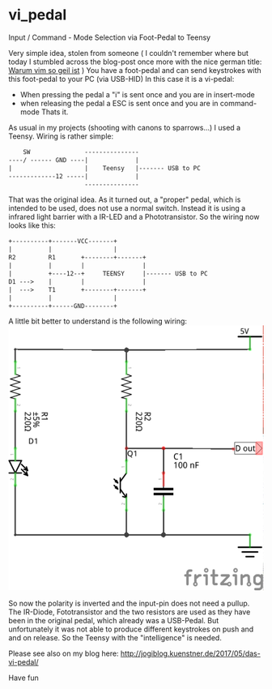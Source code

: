 # vi_pedal
Input / Command - Mode Selection via Foot-Pedal to Teensy

Very simple idea, stolen from someone ( I couldn't remember where but today I stumbled across the blog-post once more with the nice german title:
[Warum vim so geil ist](https://www.tobscore.com/warum-vim-so-geil-ist) )
You have a foot-pedal and can send keystrokes with this foot-pedal to your PC (via USB-HID)
In this case it is a vi-pedal:
- When pressing the pedal a "i" is sent once and you are in insert-mode
- when releasing the pedal a ESC is sent once and you are in command-mode
Thats it.

As usual in my projects (shooting with canons to sparrows...) I used a Teensy.
Wiring is rather simple:
```
    SW               ---------------
----/ ------ GND ----|             |
|                    |    Teensy   |------- USB to PC
-------------12 -----|             |
                     ---------------
```
That was the original idea.
As it turned out, a "proper" pedal, which is intended to be used, does not use a normal switch.
Instead it is using a infrared light barrier with a IR-LED and a Phototransistor.
So the wiring now looks like this:


```
+----------+-------VCC-------+
|          |                 |
R2         R1       +--------+-------+
|          |        |                |
|          +----12--+     TEENSY     |------- USB to PC
D1 --->    |        |                |
|  --->    T1       +--------+-------+
|          |                 |
+----------+------GND--------+

```
A little bit better to understand is the following wiring:
![IR_Lichtschranke_Schaltplan.png](IR_Lichtschranke_Schaltplan.png)


So now the polarity is inverted and the input-pin does not need a pullup.
The IR-Diode, Fototransistor and the two resistors are used as they have been in the original pedal,
which already was a USB-Pedal. But unfortunately it was not able to produce different keystrokes on push and and on release.
So the Teensy with the "intelligence" is needed.

Please see also on my blog here:
http://jogiblog.kuenstner.de/2017/05/das-vi-pedal/

Have fun
